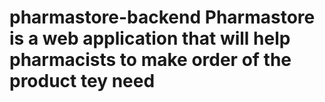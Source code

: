 # pharmastore-backend Pharmastore is a web application that will help pharmacists to make order of the product tey need
